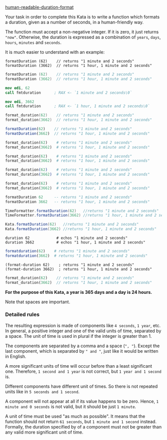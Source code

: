 [human-readable-duration-format](https://www.codewars.com/kata/52742f58faf5485cae000b9a)

Your task in order to complete this Kata is to write a function which formats a duration, given as a number of seconds, in a human-friendly way.

The function must accept a non-negative integer. If it is zero, it just returns `"now"`. Otherwise,  the duration is expressed as a combination of `years`, `days`, `hours`, `minutes` and `seconds`.

It is much easier to understand with an example:

```Fortran
formatDuration (62)    // returns "1 minute and 2 seconds"
formatDuration (3662)  // returns "1 hour, 1 minute and 2 seconds"
```
```c
formatDuration (62)    // returns "1 minute and 2 seconds"
formatDuration (3662)  // returns "1 hour, 1 minute and 2 seconds"
```
```nasm
mov edi, 62
call fmtduration      ; RAX <- `1 minute and 2 seconds\0`

mov edi, 3662
call fmtduration      ; RAX <- `1 hour, 1 minute and 2 seconds\0`
```
```cpp
format_duration(62)    // returns "1 minute and 2 seconds"
format_duration(3662)  // returns "1 hour, 1 minute and 2 seconds"
```
```javascript
formatDuration(62)    // returns "1 minute and 2 seconds"
formatDuration(3662)  // returns "1 hour, 1 minute and 2 seconds"
```
```python
format_duration(62)    # returns "1 minute and 2 seconds"
format_duration(3662)  # returns "1 hour, 1 minute and 2 seconds"
```
```ruby
format_duration(62)    # returns "1 minute and 2 seconds"
format_duration(3662)  # returns "1 hour, 1 minute and 2 seconds"
```
```elixir
format_duration(62)    # returns "1 minute and 2 seconds"
format_duration(3662)  # returns "1 hour, 1 minute and 2 seconds"
```
```php
format_duration(62)    # returns "1 minute and 2 seconds"
format_duration(3662)  # returns "1 hour, 1 minute and 2 seconds"
```
```haskell
formatDuration 62     -- returns "1 minute and 2 seconds"
formatDuration 3662   -- returns "1 hour, 1 minute and 2 seconds"
```
```java
TimeFormatter.formatDuration(62)   //returns "1 minute and 2 seconds"
TimeFormatter.formatDuration(3662) //returns "1 hour, 1 minute and 2 seconds"
```
```groovy
Kata.formatDuration(62)   //returns "1 minute and 2 seconds"
Kata.formatDuration(3662) //returns "1 hour, 1 minute and 2 seconds"
```
```shell
duration 62            # echos "1 minute and 2 seconds"
duration 3662          # echos "1 hour, 1 minute and 2 seconds"
```
```julia
formatduration(62)    # returns "1 minute and 2 seconds"
formatduration(3662)  # returns "1 hour, 1 minute and 2 seconds"
```
```racket
(format-duration 62)    ; returns "1 minute and 2 seconds"
(format-duration 3662)  ; returns "1 hour, 1 minute and 2 seconds"
```
```rust
format_duration(62)    // returns "1 minute and 2 seconds"
format_duration(3662)  // returns "1 hour, 1 minute and 2 seconds"
```

**For the purpose of this Kata, a year is 365 days and a day is 24 hours.**

Note that spaces are important.


### Detailed rules

The resulting expression is made of components like `4 seconds`, `1 year`, etc.  In general, a positive integer and one of the valid units of time, separated by a space. The unit of time is used in plural if the integer is greater than 1.

The components are separated by a comma and a space (`", "`). Except the last component, which is separated by `" and "`, just like it would be written in English. 

A more significant units of time will occur before than a least significant one. Therefore, `1 second and 1 year` is not correct, but `1 year and 1 second` is.

Different components have different unit of times. So there is not repeated units like in `5 seconds and 1 second`.

A component will not appear at all if its value happens to be zero.  Hence, `1 minute and 0 seconds` is not valid, but it should be just `1 minute`.

 A unit of time must be used "as much as possible". It means that the function should not return `61 seconds`, but `1 minute and 1 second` instead.  Formally, the duration specified by  of a component must not be greater than any valid more significant unit of time.
